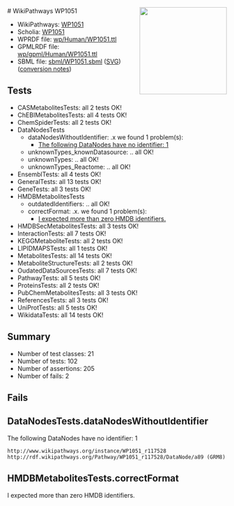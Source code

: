 <img style="float: right; width: 200px" src="../logo.png" />
# WikiPathways WP1051

* WikiPathways: [WP1051](https://identifiers.org/wikipathways:WP1051)
* Scholia: [WP1051](https://scholia.toolforge.org/wikipathways/WP1051)
* WPRDF file: [wp/Human/WP1051.ttl](../wp/Human/WP1051.ttl)
* GPMLRDF file: [wp/gpml/Human/WP1051.ttl](../wp/gpml/Human/WP1051.ttl)
* SBML file: [sbml/WP1051.sbml](../sbml/WP1051.sbml) ([SVG](../sbml/WP1051.svg)) ([conversion notes](../sbml/WP1051.txt))

## Tests
* CASMetabolitesTests: all 2 tests OK!
* ChEBIMetabolitesTests: all 4 tests OK!
* ChemSpiderTests: all 2 tests OK!
* DataNodesTests
    * dataNodesWithoutIdentifier: .x we found 1 problem(s):
        * [The following DataNodes have no identifier: 1](#d2d32fa0)
    * unknownTypes_knownDatasource: .. all OK!
    * unknownTypes: .. all OK!
    * unknownTypes_Reactome: .. all OK!
* EnsemblTests: all 4 tests OK!
* GeneralTests: all 13 tests OK!
* GeneTests: all 3 tests OK!
* HMDBMetabolitesTests
    * outdatedIdentifiers: .. all OK!
    * correctFormat: .x. we found 1 problem(s):
        * [I expected more than zero HMDB identifiers.](#ad154c1e)
* HMDBSecMetabolitesTests: all 3 tests OK!
* InteractionTests: all 7 tests OK!
* KEGGMetaboliteTests: all 2 tests OK!
* LIPIDMAPSTests: all 1 tests OK!
* MetabolitesTests: all 14 tests OK!
* MetaboliteStructureTests: all 2 tests OK!
* OudatedDataSourcesTests: all 7 tests OK!
* PathwayTests: all 5 tests OK!
* ProteinsTests: all 2 tests OK!
* PubChemMetabolitesTests: all 3 tests OK!
* ReferencesTests: all 3 tests OK!
* UniProtTests: all 5 tests OK!
* WikidataTests: all 14 tests OK!


## Summary

* Number of test classes: 21
* Number of tests: 102
* Number of assertions: 205
* Number of fails: 2

## Fails

<a name="d2d32fa0" />

## DataNodesTests.dataNodesWithoutIdentifier

The following DataNodes have no identifier: 1
```
http://www.wikipathways.org/instance/WP1051_r117528 http://rdf.wikipathways.org/Pathway/WP1051_r117528/DataNode/a89 (GRM8)
```

<a name="ad154c1e" />

## HMDBMetabolitesTests.correctFormat

I expected more than zero HMDB identifiers.
